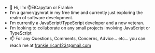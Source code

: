 - 👋 Hi, I’m @ElCapytan or Frankie
- I’m a gamer/gymrat in my free time and currently just exploring the realm of software development.
- I’m currently a JavaScript/TypeScript developer and a now veteran.
- I’m looking to collaborate on any small projects involving JavaScript or TypeScript
- 📫 For any Questions, Comments, Concerns, Advice... etc... you can reach me at frankie.rican123@gmail.com

<!---
ElCapytan/ElCapytan is a ✨ special ✨ repository because its `README.md` (this file) appears on your GitHub profile.
You can click the Preview link to take a look at your changes.
--->
